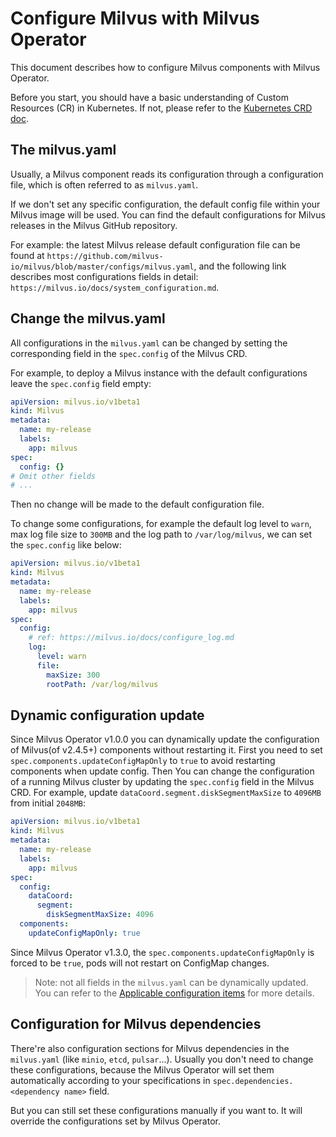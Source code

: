 # Configure Milvus with Milvus Operator

This document describes how to configure Milvus components with Milvus Operator.

Before you start, you should have a basic understanding of Custom Resources (CR) in Kubernetes. If not, please refer to the [Kubernetes CRD doc](https://kubernetes.io/docs/concepts/extend-kubernetes/api-extension/custom-resources/).

## The milvus.yaml

Usually, a Milvus component reads its configuration through a configuration file, which is often referred to as `milvus.yaml`.

If we don't set any specific configuration, the default config file within your Milvus image will be used. You can find the default configurations for Milvus releases in the Milvus GitHub repository.

For example: the latest Milvus release default configuration file can be found at `https://github.com/milvus-io/milvus/blob/master/configs/milvus.yaml`, and the following link describes most configurations fields in detail: `https://milvus.io/docs/system_configuration.md`.

## Change the milvus.yaml

All configurations in the `milvus.yaml` can be changed by setting the corresponding field in the `spec.config` of the Milvus CRD.

For example, to deploy a Milvus instance with the default configurations leave the `spec.config` field empty:

```yaml
apiVersion: milvus.io/v1beta1
kind: Milvus
metadata:
  name: my-release
  labels:
    app: milvus
spec:
  config: {}
# Omit other fields
# ...
```

Then no change will be made to the default configuration file.

To change some configurations, for example the default log level to `warn`, max log file size to `300MB` and the log path to `/var/log/milvus`, we can set the `spec.config` like below:

```yaml
apiVersion: milvus.io/v1beta1
kind: Milvus
metadata:
  name: my-release
  labels:
    app: milvus
spec:
  config:
    # ref: https://milvus.io/docs/configure_log.md
    log:
      level: warn
      file:
        maxSize: 300
        rootPath: /var/log/milvus
```

## Dynamic configuration update

Since Milvus Operator v1.0.0 you can dynamically update the configuration of Milvus(of v2.4.5+) components without restarting it. First you need to set `spec.components.updateConfigMapOnly` to `true` to avoid restarting components when update config. Then You can change the configuration of a running Milvus cluster by updating the `spec.config` field in the Milvus CRD. For example, update `dataCoord.segment.diskSegmentMaxSize` to `4096MB` from initial `2048MB`:
```yaml
apiVersion: milvus.io/v1beta1
kind: Milvus
metadata:
  name: my-release
  labels:
    app: milvus
spec:
  config: 
    dataCoord:
      segment:
        diskSegmentMaxSize: 4096
  components:
    updateConfigMapOnly: true
```

Since Milvus Operator v1.3.0, the `spec.components.updateConfigMapOnly` is forced to be `true`, pods will not restart on ConfigMap changes.

> Note: not all fields in the `milvus.yaml` can be dynamically updated. You can refer to the [Applicable configuration items](https://milvus.io/docs/dynamic_config.md#Applicable-configuration-items) for more details.

## Configuration for Milvus dependencies

There're also configuration sections for Milvus dependencies in the `milvus.yaml` (like `minio`, `etcd`, `pulsar`...). Usually you don't need to change these configurations, because the Milvus Operator will set them automatically according to your specifications in `spec.dependencies.<dependency name>` field.

But you can still set these configurations manually if you want to. It will override the configurations set by Milvus Operator.
